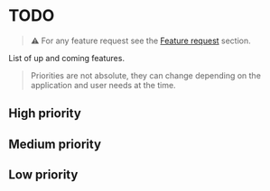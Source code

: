 # TODO

> ⚠️ For any feature request see the [Feature request](README.md#-feature-request) section.

List of up and coming features.

> Priorities are not absolute, they can change depending on the application and user needs at the time.


## High priority


## Medium priority

 
## Low priority


